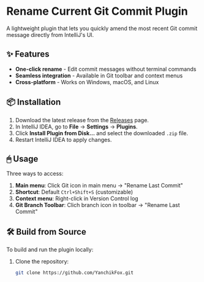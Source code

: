 # Rename Current Git Commit Plugin

A lightweight plugin that lets you quickly amend the most recent Git commit message directly from IntelliJ's UI.

## ✨ Features
- **One-click rename** - Edit commit messages without terminal commands
- **Seamless integration** - Available in Git toolbar and context menus
- **Cross-platform** - Works on Windows, macOS, and Linux

## 📦 Installation
1. Download the latest release from the [Releases](https://github.com/YanchikFox/RenameCurrentCommit/releases) page.
2. In IntelliJ IDEA, go to **File** → **Settings** → **Plugins**.
3. Click **Install Plugin from Disk...** and select the downloaded `.zip` file.
4. Restart IntelliJ IDEA to apply changes.

## 🖱 Usage
Three ways to access:
1. **Main menu**: Click Git icon in main menu → "Rename Last Commit"
2. **Shortcut**: Default `Ctrl+Shift+S` (customizable)
3. **Context menu**: Right-click in Version Control log
4. **Git Branch Toolbar**: Clich branch icon in toolbar → "Rename Last Commit"

## 🛠 Build from Source
To build and run the plugin locally:
1. Clone the repository:
   ```sh
   git clone https://github.com/YanchikFox.git
